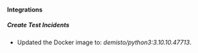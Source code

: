 
#### Integrations
##### Create Test Incidents
- Updated the Docker image to: *demisto/python3:3.10.10.47713*.
